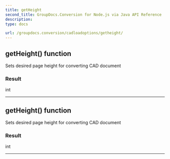 ```yaml
---
title: getHeight
second_title: GroupDocs.Conversion for Node.js via Java API Reference
description: 
type: docs

url: /groupdocs.conversion/cadloadoptions/getheight/
---
```


## getHeight()  function

 Sets desired page height for converting CAD document
 

### Result
int


---


## getHeight()  function

 Sets desired page height for converting CAD document
 

### Result
int


---


